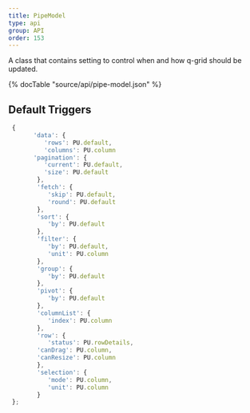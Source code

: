 ```yaml
---
title: PipeModel
type: api
group: API
order: 153
---
```

A class that contains setting to control when and how q-grid should be updated.

{% docTable "source/api/pipe-model.json" %}

## Default Triggers
```javascript
 {
	   'data': {
	      'rows': PU.default,
		  'columns': PU.column
	   'pagination': {
		  'current': PU.default,
		  'size': PU.default
		},
		'fetch': {
		   'skip': PU.default,
		   'round': PU.default
		},
		'sort': {
		   'by': PU.default
		},
		'filter': {
		   'by': PU.default,
		   'unit': PU.column
		},
		'group': {
		   'by': PU.default
		},
		'pivot': {
		   'by': PU.default
		},
		'columnList': {
		   'index': PU.column
		},
		'row': {
		   'status': PU.rowDetails,
        'canDrag': PU.column,
        'canResize': PU.column
		},
		'selection': {
		   'mode': PU.column,
		   'unit': PU.column
		}
 };
```

